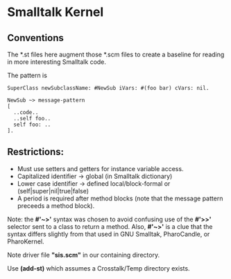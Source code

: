 # Smalltalk Kernel

## Conventions

The *.st files here augment those *.scm files to
 create a baseline for reading in more interesting
 Smalltalk code.

The pattern is
````Smalltalk
SuperClass newSubclassName: #NewSub iVars: #(foo bar) cVars: nil.

NewSub ~> message-pattern
[
  ..code..
  ..self foo..
  self foo: ..
].
````

## Restrictions:
+ Must use setters and getters for instance variable access.
+ Capitalized identifier -> global (in Smalltalk dictionary)
+ Lower case identifier -> defined local/block-formal or (self|super|nil|true|false)
+ A period is required after method blocks (note that the message pattern preceeds a method block).

Note: the **#'~>'** syntax was chosen to avoid confusing use of the **#'>>'** selector sent to a class to return a method.  Also, **#'~>'** is a clue that the syntax differs slightly from that used in GNU Smalltak, PharoCandle, or PharoKernel.

Note driver file **"sis.scm"** in our containing directory.  

Use **(add-st)** which assumes a Crosstalk/Temp directory exists.

